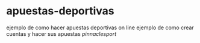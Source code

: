 # apuestas-deportivas
ejemplo de como hacer apuestas deportivas on line
ejemplo de como crear cuentas y hacer sus apuestas _pinnaclesport_
